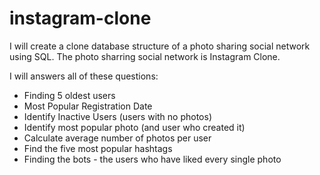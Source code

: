 # instagram-clone
I will create a clone database structure of a photo sharing social network using SQL. The photo sharring social network is Instagram Clone.

I will answers all of these questions:

- Finding 5 oldest users
- Most Popular Registration Date
- Identify Inactive Users (users with no photos)
- Identify most popular photo (and user who created it)
- Calculate average number of photos per user
- Find the five most popular hashtags
- Finding the bots - the users who have liked every single photo
